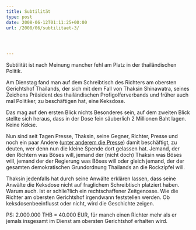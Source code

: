 ```yaml
---
title: Subtilität
type: post
date: 2008-06-12T01:11:25+00:00
url: /2008/06/subtilitaet-3/




---
```

Subtilität ist nach Meinung mancher fehl am Platz in der thailändischen Politik.

Am Dienstag fand man auf dem Schreibtisch des Richters am obersten Gerichtshof Thailands, der sich mit dem Fall von Thaksin Shinawatra, seines Zeichens Präsident des thailändischen Profigolferverbands und früher auch mal Politiker, zu beschäftigen hat, eine Keksdose.

Das mag auf den ersten Blick nichts Besonderes sein, auf dem zweiten Blick stellte sich heraus, dass in der Dose fein säuberlich 2 Millionen Baht lagen. Keine Kekse.

Nun sind seit Tagen Presse, Thaksin, seine Gegner, Richter, Presse und noch ein paar Andere ([unter anderem die Presse][1]) damit beschäftigt, zu deuten, wer denn nun die kleine Spende dort gelassen hat. Jemand, der den Richtern was Böses will, jemand der (nicht doch) Thaksin was Böses will, jemand der der Regierung was Böses will oder gleich jemand, der der gesamten demokratischen Grundordnung Thailands an die Rockzipfel will.

Thaksin jedenfalls hat durch seine Anwälte erklären lassen, dass seine Anwälte die Keksdose nicht auf fraglichem Schreibtisch platziert haben. Warum auch. Ist er schlie?lich ein rechtschaffener Zeitgenosse. Wie die Richter am obersten Gerichtshof irgendwann feststellen werden. Ob keksdosenbeeinflusst oder nicht, wird die Geschichte zeigen.

PS: 2.000.000 <span class="caps">THB</span> = 40.000 <span class="caps">EUR</span>, für manch einen Richter mehr als er jemals insgesamt im Dienst am obersten Gerichtshof erhalten wird.

 [1]: http://nationmultimedia.com/2008/06/12/headlines/headlines_30075347.php
